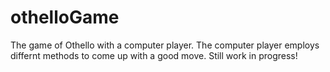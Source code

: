 # othelloGame
The game of Othello with a computer player.
The computer player employs differnt methods to come up with a good move. Still work in progress!
